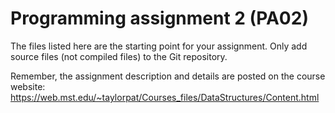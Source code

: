 Programming assignment 2 (PA02)
==============================

The files listed here are the starting point for your assignment. 
Only add source files (not compiled files) to the Git repository.

Remember, the assignment description and details are posted on the course website:
https://web.mst.edu/~taylorpat/Courses_files/DataStructures/Content.html


